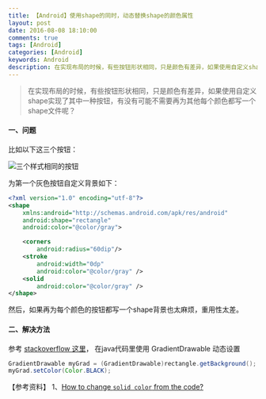 ```yaml
---
title: 【Android】使用shape的同时，动态替换shape的颜色属性
layout: post
date: 2016-08-08 18:10:00
comments: true
tags: [Android]
categories: [Android]
keywords: Android
description: 在实现布局的时候，有些按钮形状相同，只是颜色有差异，如果使用自定义shape实现了其中一种按钮，有没有可能不需要再为其他每个颜色都写一个shape文件呢？
---
```



> 在实现布局的时候，有些按钮形状相同，只是颜色有差异，如果使用自定义shape实现了其中一种按钮，有没有可能不需要再为其他每个颜色都写一个shape文件呢？


#### **一、问题**
比如以下这三个按钮：

![三个样式相同的按钮](http://img.blog.csdn.net/20160808175543250)

为第一个灰色按钮自定义背景如下：
```xml
<?xml version="1.0" encoding="utf-8"?>
<shape
    xmlns:android="http://schemas.android.com/apk/res/android"
    android:shape="rectangle"
    android:color="@color/gray">

    <corners
        android:radius="60dip"/>
    <stroke
        android:width="0dp"
        android:color="@color/gray" />
    <solid
        android:color="@color/gray" />
</shape>
```
然后，如果再为每个颜色的按钮都写一个shape背景也太麻烦，重用性太差。

<!--more-->



#### **二、解决方法**

参考 [stackoverflow 这里](http://stackoverflow.com/questions/16775891/how-to-change-solid-color-from-the-code)， 在java代码里使用 GradientDrawable 动态设置
```java
GradientDrawable myGrad = (GradientDrawable)rectangle.getBackground();
myGrad.setColor(Color.BLACK);
```




【参考资料】
1、[How to change `solid color` from the code?](http://stackoverflow.com/questions/16775891/how-to-change-solid-color-from-the-code)
